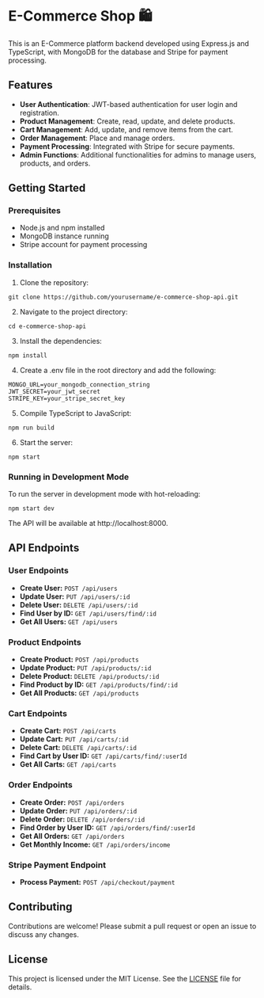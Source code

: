 # E-Commerce Shop 🛍️

This is an E-Commerce platform backend developed using Express.js and TypeScript, with MongoDB for the database and Stripe for payment processing.

## Features

- **User Authentication**: JWT-based authentication for user login and registration.
- **Product Management**: Create, read, update, and delete products.
- **Cart Management**: Add, update, and remove items from the cart.
- **Order Management**: Place and manage orders.
- **Payment Processing**: Integrated with Stripe for secure payments.
- **Admin Functions**: Additional functionalities for admins to manage users, products, and orders.

## Getting Started

### Prerequisites

- Node.js and npm installed
- MongoDB instance running
- Stripe account for payment processing

### Installation

1. Clone the repository:

```
git clone https://github.com/yourusername/e-commerce-shop-api.git
```

2. Navigate to the project directory:

```
cd e-commerce-shop-api
```

3. Install the dependencies:

```
npm install
```

4. Create a .env file in the root directory and add the following:

```
MONGO_URL=your_mongodb_connection_string
JWT_SECRET=your_jwt_secret
STRIPE_KEY=your_stripe_secret_key
```

5. Compile TypeScript to JavaScript:

```
npm run build
```

6. Start the server:

```
npm start
```

### Running in Development Mode

To run the server in development mode with hot-reloading:

```
npm start dev
```

The API will be available at http://localhost:8000.

## API Endpoints

### User Endpoints

- **Create User:** `POST /api/users`
- **Update User:** `PUT /api/users/:id`
- **Delete User:** `DELETE /api/users/:id`
- **Find User by ID:** `GET /api/users/find/:id`
- **Get All Users:** `GET /api/users`

### Product Endpoints

- **Create Product:** `POST /api/products`
- **Update Product:** `PUT /api/products/:id`
- **Delete Product:** `DELETE /api/products/:id`
- **Find Product by ID:** `GET /api/products/find/:id`
- **Get All Products:** `GET /api/products`

### Cart Endpoints

- **Create Cart:** `POST /api/carts`
- **Update Cart:** `PUT /api/carts/:id`
- **Delete Cart:** `DELETE /api/carts/:id`
- **Find Cart by User ID:** `GET /api/carts/find/:userId`
- **Get All Carts:** `GET /api/carts`

### Order Endpoints

- **Create Order:** `POST /api/orders`
- **Update Order:** `PUT /api/orders/:id`
- **Delete Order:** `DELETE /api/orders/:id`
- **Find Order by User ID:** `GET /api/orders/find/:userId`
- **Get All Orders:** `GET /api/orders`
- **Get Monthly Income:** `GET /api/orders/income`

### Stripe Payment Endpoint

- **Process Payment:** `POST /api/checkout/payment`

## Contributing

Contributions are welcome! Please submit a pull request or open an issue to discuss any changes.

## License

This project is licensed under the MIT License. See the [LICENSE](LICENSE) file for details.
